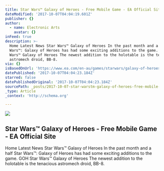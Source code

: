 ```yaml
---
title: Star Wars™ Galaxy of Heroes - Free Mobile Game - EA Official Site
dateModified: '2017-10-07T04:04:19.601Z'
publisher: {}
author:
  - name: Electronic Arts
    avatar: {}
inFeed: true
description: >-
  Home Latest News Star Wars™ Galaxy of Heroes In the past month and a half Star
  Wars™: Galaxy of Heroes has had some exciting additions to the game. GOH Star
  Wars™ Galaxy of Heroes The newest addition to the holotable is the tenacious
  astromech droid, BB-8.
via: {}
isBasedOnUrl: 'https://www.ea.com/en-au/games/starwars/galaxy-of-heroes'
datePublished: '2017-10-07T04:04:23.184Z'
starred: false
datePublishedOriginal: '2017-10-07T04:04:23.184Z'
sourcePath: _posts/2017-10-07-star-warstm-galaxy-of-heroes-free-mobile-game-ea-official.md
_type: Article
_context: 'http://schema.org'

---
```

<article style=""><img src="https://media.contentapi.ea.com/content/dam/eacom/en-us/migrated-images/2016/11/news-article-images-star-wars-goh-splash.jpg.adapt.crop191x100.1200w.jpg" /><h1>Star Wars™ Galaxy of Heroes - Free Mobile Game - EA Official Site</h1><p>Home Latest News Star Wars™ Galaxy of Heroes In the past month and a half Star Wars™: Galaxy of Heroes has had some exciting additions to the game. GOH Star Wars™ Galaxy of Heroes The newest addition to the holotable is the tenacious astromech droid, BB-8.</p></article>